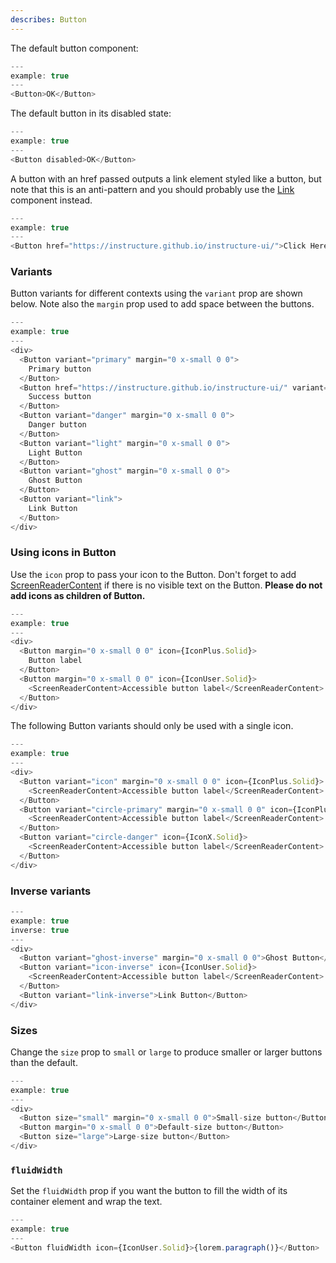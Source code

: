 ```yaml
---
describes: Button
---
```


The default button component:

```js
---
example: true
---
<Button>OK</Button>
```

The default button in its disabled state:

```js
---
example: true
---
<Button disabled>OK</Button>
```

A button with an href passed outputs a link element styled like a button, but note that
this is an anti-pattern and you should probably use the [Link](#Link) component instead.

```js
---
example: true
---
<Button href="https://instructure.github.io/instructure-ui/">Click Here</Button>
```

### Variants
Button variants for different contexts using the `variant` prop are shown below. Note also
the `margin` prop used to add space between the buttons.

```js
---
example: true
---
<div>
  <Button variant="primary" margin="0 x-small 0 0">
    Primary button
  </Button>
  <Button href="https://instructure.github.io/instructure-ui/" variant="success" margin="0 x-small 0 0">
    Success button
  </Button>
  <Button variant="danger" margin="0 x-small 0 0">
    Danger button
  </Button>
  <Button variant="light" margin="0 x-small 0 0">
    Light Button
  </Button>
  <Button variant="ghost" margin="0 x-small 0 0">
    Ghost Button
  </Button>
  <Button variant="link">
    Link Button
  </Button>
</div>
```

### Using icons in Button
Use the `icon` prop to pass your icon to the Button. Don't forget to add [ScreenReaderContent](#ScreenReaderContent)
if there is no visible text on the Button. **Please do not add icons as children of Button.**

```js
---
example: true
---
<div>
  <Button margin="0 x-small 0 0" icon={IconPlus.Solid}>
    Button label
  </Button>
  <Button margin="0 x-small 0 0" icon={IconUser.Solid}>
    <ScreenReaderContent>Accessible button label</ScreenReaderContent>
  </Button>
</div>
```

The following Button variants should only be used with a single icon.

```js
---
example: true
---
<div>
  <Button variant="icon" margin="0 x-small 0 0" icon={IconPlus.Solid}>
    <ScreenReaderContent>Accessible button label</ScreenReaderContent>
  </Button>
  <Button variant="circle-primary" margin="0 x-small 0 0" icon={IconPlus.Solid}>
    <ScreenReaderContent>Accessible button label</ScreenReaderContent>
  </Button>
  <Button variant="circle-danger" icon={IconX.Solid}>
    <ScreenReaderContent>Accessible button label</ScreenReaderContent>
  </Button>
</div>
```

### Inverse variants

```js
---
example: true
inverse: true
---
<div>
  <Button variant="ghost-inverse" margin="0 x-small 0 0">Ghost Button</Button>
  <Button variant="icon-inverse" icon={IconUser.Solid}>
    <ScreenReaderContent>Accessible button label</ScreenReaderContent>
  </Button>
  <Button variant="link-inverse">Link Button</Button>
</div>
```

### Sizes
Change the `size` prop to `small` or `large` to produce smaller or larger buttons than the default.

```js
---
example: true
---
<div>
  <Button size="small" margin="0 x-small 0 0">Small-size button</Button>
  <Button margin="0 x-small 0 0">Default-size button</Button>
  <Button size="large">Large-size button</Button>
</div>
```

### `fluidWidth`
Set the `fluidWidth` prop if you want the button to fill the width of its container element
and wrap the text.

```js
---
example: true
---
<Button fluidWidth icon={IconUser.Solid}>{lorem.paragraph()}</Button>
```
